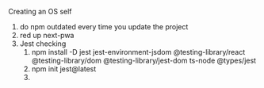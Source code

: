Creating an OS self
1. do npm outdated every time you update the project
2. red up next-pwa
3. Jest checking
   1. npm install -D jest jest-environment-jsdom @testing-library/react @testing-library/dom @testing-library/jest-dom ts-node @types/jest
   2. npm init jest@latest
   3.
